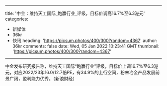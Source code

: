 
---
title: '中金：维持天工国际_跑赢行业_评级，目标价调高16.7%至6.3港元'
categories: 
 - 新媒体
 - 36kr
 - 快讯
headimg: 'https://picsum.photos/400/300?random=4367'
author: 36kr
comments: false
date: Wed, 05 Jan 2022 10:23:41 GMT
thumbnail: 'https://picsum.photos/400/300?random=4367'
---

<div>   
中金发布研究报告称，维持天工国际“跑赢行业”评级，目标价上调16.7%至6.3港元，对应2022/23年16.0/12.7倍PE，有34.9%的上行空间，粉末冶金产品发展前景广阔，盈利能力优秀。（新浪财经）  
</div>
            